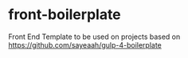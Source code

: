 # front-boilerplate
Front End Template to be used on projects based on https://github.com/sayeaah/gulp-4-boilerplate

